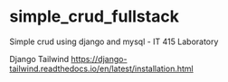 # simple_crud_fullstack

Simple crud using django and mysql - IT 415 Laboratory

Django Tailwind
https://django-tailwind.readthedocs.io/en/latest/installation.html
